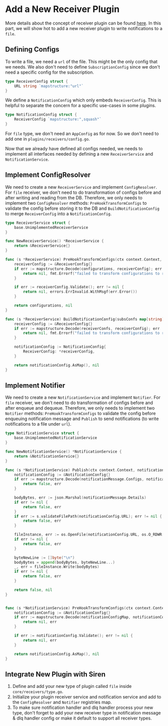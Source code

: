 # Add a New Receiver Plugin

More details about the concept of receiver plugin can be found [here](../concepts/plugin.md#receiver). In this part, we will show hot to add a new receiver plugin to write notifications to a `file`.

## Defining Configs

To write a file, we need a `url` of the file. This might be the only config that we needs. We also don't need to define `SubscriptionConfig` since we don't need a specific config for the subscription.
```go
type ReceiverConfig struct {
	URL string `mapstructure:"url"`
}
```
We define a `NotificationConfig` which only embeds `ReceiverConfig`. This is helpful to separate the concern for a specific use-cases in some plugins.
```go
type NotificationConfig struct {
	ReceiverConfig `mapstructure:",squash"`
}
```

For `file` type, we don't need an `AppConfig` as for now. So we don't need to add one in `plugins/receivers/config.go`.

Now that we already have defined all configs needed, we needs to implement all interfaces needed by defining a new `ReceiverService` and `NotificationService`.

## Implement ConfigResolver

We need to create a new `ReceiverService` and implement `ConfigResolver`. For `file` receiver, we don't need to do transformation of configs before and after writing and reading from the DB. Therefore, we only needs to implement two `ConfigResolver` methods: `PreHookTransformConfigs` to validate the config before storing it to the DB and `BuildNotificationConfig` to merge `ReceiverConfig` into a `NotificationConfig`.

```go
type ReceiverService struct {
	base.UnimplementedReceiverService
}

func NewReceiverService() *ReceiverService {
	return &ReceiverService{}
}

func (s *ReceiverService) PreHookTransformConfigs(ctx context.Context, configurations map[string]interface{}) (map[string]interface{}, error) {
	receiverConfig := &ReceiverConfig{}
	if err := mapstructure.Decode(configurations, receiverConfig); err != nil {
		return nil, fmt.Errorf("failed to transform configurations to receiver config: %w", err)
	}

	if err := receiverConfig.Validate(); err != nil {
		return nil, errors.ErrInvalid.WithMsgf(err.Error())
	}

	return configurations, nil
}

func (s *ReceiverService) BuildNotificationConfig(subsConfs map[string]interface{}, receiverConfs map[string]interface{}) (map[string]interface{}, error) {
	receiverConfig := &ReceiverConfig{}
	if err := mapstructure.Decode(receiverConfs, receiverConfig); err != nil {
		return nil, fmt.Errorf("failed to transform configurations to receiver config: %w", err)
	}

	notificationConfig := NotificationConfig{
		ReceiverConfig: *receiverConfig,
	}

	return notificationConfig.AsMap(), nil
}
```

## Implement Notifier

We need to create a new `NotificationService` and implement `Notifier`. For `file` receiver, we don't need to do transformation of configs before and after enqueue and dequeue. Therefore, we only needs to implement two `Notifier` methods: `PreHookTransformConfigs` to validate the config before enqueuing notification message and `Publish` to send notifications (to write notifications to a file under `url`).

```go
type NotificationService struct {
	base.UnimplementedNotificationService
}

func NewNotificationService() *NotificationService {
	return &NotificationService{}
}

func (s *NotificationService) Publish(ctx context.Context, notificationMessage notification.Message) (bool, error) {
	notificationConfig := &NotificationConfig{}
	if err := mapstructure.Decode(notificationMessage.Configs, notificationConfig); err != nil {
		return false, err
	}

	bodyBytes, err := json.Marshal(notificationMessage.Details)
	if err != nil {
		return false, err
	}
	if err := s.validateFilePath(notificationConfig.URL); err != nil {
		return false, err
	}

	fileInstance, err := os.OpenFile(notificationConfig.URL, os.O_RDWR|os.O_CREATE|os.O_APPEND, 0777)
	if err != nil {
		return false, err
	}

	byteNewLine := []byte("\n")
	bodyBytes = append(bodyBytes, byteNewLine...)
	_, err = fileInstance.Write(bodyBytes)
	if err != nil {
		return false, err
	}

	return false, nil
}


func (s *NotificationService) PreHookTransformConfigs(ctx context.Context, notificationConfigMap map[string]interface{}) (map[string]interface{}, error) {
	notificationConfig := &NotificationConfig{}
	if err := mapstructure.Decode(notificationConfigMap, notificationConfig); err != nil {
		return nil, err
	}

	if err := notificationConfig.Validate(); err != nil {
		return nil, err
	}

	return notificationConfig.AsMap(), nil
}
```

## Integrate New Plugin with Siren

1. Define and add your new type of plugin called `file` inside `core/receivers/type.go`.
2. Initialize your plugin receiver service and notification service and add to the `ConfigResolver` and `Notifier` registries map.
3. To make sure notification handler and dlq handler process your new type, don't forget to add your new receiver type in notification message & dlq handler config or make it default to support all receiver types.
